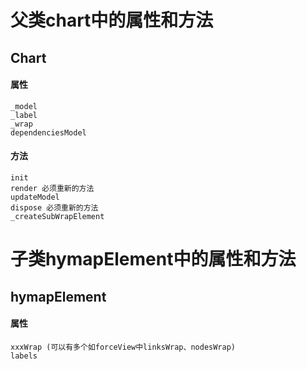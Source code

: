 # 父类chart中的属性和方法

## Chart

#### 属性

```
_model     
_label     
_wrap     
dependenciesModel
```

#### 方法

```
init     
render 必须重新的方法    
updateModel       
dispose 必须重新的方法 
_createSubWrapElement
```

# 子类hymapElement中的属性和方法

## hymapElement

#### 属性

```
xxxWrap (可以有多个如forceView中linksWrap、nodesWrap)
labels
```



